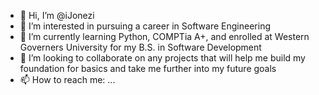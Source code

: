 - 👋 Hi, I’m @iJonezi
- 👀 I’m interested in pursuing a career in Software Engineering
- 🌱 I’m currently learning Python, COMPTia A+, and enrolled at Western Governers University for my B.S. in Software Development
- 💞️ I’m looking to collaborate on any projects that will help me build my foundation for basics and take me further into my future goals
- 📫 How to reach me: ...

<!---
carsonj0108/carsonj0108 is a ✨ special ✨ repository because its `README.md` (this file) appears on your GitHub profile.
You can click the Preview link to take a look at your changes.
--->
